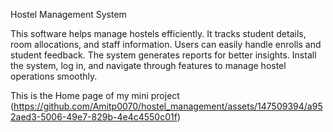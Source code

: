 Hostel Management System

This software helps manage hostels efficiently. It tracks student details, room allocations, and staff information. Users can easily handle enrolls and student feedback. The system generates reports for better insights. Install the system, log in, and navigate through features to manage hostel operations smoothly.

This is the Home page of my mini project 
(https://github.com/Amitp0070/hostel_management/assets/147509394/a952aed3-5006-49e7-829b-4e4c4550c01f)
